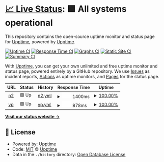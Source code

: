 # [📈 Live Status](https://demo.upptime.js.org): <!--live status--> **🟩 All systems operational**

This repository contains the open-source uptime monitor and status page for [Upptime](https://upptime.js.org), powered by [Upptime](https://github.com/upptime/upptime).

[![Uptime CI](https://github.com/upptime/upptime/workflows/Uptime%20CI/badge.svg)](https://github.com/upptime/upptime/actions?query=workflow%3A%22Uptime+CI%22)
[![Response Time CI](https://github.com/upptime/upptime/workflows/Response%20Time%20CI/badge.svg)](https://github.com/upptime/upptime/actions?query=workflow%3A%22Response+Time+CI%22)
[![Graphs CI](https://github.com/upptime/upptime/workflows/Graphs%20CI/badge.svg)](https://github.com/upptime/upptime/actions?query=workflow%3A%22Graphs+CI%22)
[![Static Site CI](https://github.com/upptime/upptime/workflows/Static%20Site%20CI/badge.svg)](https://github.com/upptime/upptime/actions?query=workflow%3A%22Static+Site+CI%22)
[![Summary CI](https://github.com/upptime/upptime/workflows/Summary%20CI/badge.svg)](https://github.com/upptime/upptime/actions?query=workflow%3A%22Summary+CI%22)

With [Upptime](https://upptime.js.org), you can get your own unlimited and free uptime monitor and status page, powered entirely by a GitHub repository. We use [Issues](https://github.com/upptime/upptime/issues) as incident reports, [Actions](https://github.com/upptime/upptime/actions) as uptime monitors, and [Pages](https://demo.upptime.js.org) for the status page.

<!--start: status pages-->
<!-- This summary is generated by Upptime (https://github.com/upptime/upptime) -->
<!-- Do not edit this manually, your changes will be overwritten -->
<!-- prettier-ignore -->
| URL | Status | History | Response Time | Uptime |
| --- | ------ | ------- | ------------- | ------ |
| <img alt="" src="https://icons.duckduckgo.com/ip3/nivelul2.ro.ico" height="13"> [n2](https://nivelul2.ro/) | 🟩 Up | [n2.yml](https://github.com/lixicus/upvpt/commits/HEAD/history/n2.yml) | <details><summary><img alt="Response time graph" src="./graphs/n2/response-time-week.png" height="20"> 1400ms</summary><br><a href="https://demo.upptime.js.org/history/n2"><img alt="Response time 1260" src="https://img.shields.io/endpoint?url=https%3A%2F%2Fraw.githubusercontent.com%2Flixicus%2Fupvpt%2FHEAD%2Fapi%2Fn2%2Fresponse-time.json"></a><br><a href="https://demo.upptime.js.org/history/n2"><img alt="24-hour response time 933" src="https://img.shields.io/endpoint?url=https%3A%2F%2Fraw.githubusercontent.com%2Flixicus%2Fupvpt%2FHEAD%2Fapi%2Fn2%2Fresponse-time-day.json"></a><br><a href="https://demo.upptime.js.org/history/n2"><img alt="7-day response time 1400" src="https://img.shields.io/endpoint?url=https%3A%2F%2Fraw.githubusercontent.com%2Flixicus%2Fupvpt%2FHEAD%2Fapi%2Fn2%2Fresponse-time-week.json"></a><br><a href="https://demo.upptime.js.org/history/n2"><img alt="30-day response time 1260" src="https://img.shields.io/endpoint?url=https%3A%2F%2Fraw.githubusercontent.com%2Flixicus%2Fupvpt%2FHEAD%2Fapi%2Fn2%2Fresponse-time-month.json"></a><br><a href="https://demo.upptime.js.org/history/n2"><img alt="1-year response time 1260" src="https://img.shields.io/endpoint?url=https%3A%2F%2Fraw.githubusercontent.com%2Flixicus%2Fupvpt%2FHEAD%2Fapi%2Fn2%2Fresponse-time-year.json"></a></details> | <details><summary><a href="https://demo.upptime.js.org/history/n2">100.00%</a></summary><a href="https://demo.upptime.js.org/history/n2"><img alt="All-time uptime 100.00%" src="https://img.shields.io/endpoint?url=https%3A%2F%2Fraw.githubusercontent.com%2Flixicus%2Fupvpt%2FHEAD%2Fapi%2Fn2%2Fuptime.json"></a><br><a href="https://demo.upptime.js.org/history/n2"><img alt="24-hour uptime 100.00%" src="https://img.shields.io/endpoint?url=https%3A%2F%2Fraw.githubusercontent.com%2Flixicus%2Fupvpt%2FHEAD%2Fapi%2Fn2%2Fuptime-day.json"></a><br><a href="https://demo.upptime.js.org/history/n2"><img alt="7-day uptime 100.00%" src="https://img.shields.io/endpoint?url=https%3A%2F%2Fraw.githubusercontent.com%2Flixicus%2Fupvpt%2FHEAD%2Fapi%2Fn2%2Fuptime-week.json"></a><br><a href="https://demo.upptime.js.org/history/n2"><img alt="30-day uptime 100.00%" src="https://img.shields.io/endpoint?url=https%3A%2F%2Fraw.githubusercontent.com%2Flixicus%2Fupvpt%2FHEAD%2Fapi%2Fn2%2Fuptime-month.json"></a><br><a href="https://demo.upptime.js.org/history/n2"><img alt="1-year uptime 100.00%" src="https://img.shields.io/endpoint?url=https%3A%2F%2Fraw.githubusercontent.com%2Flixicus%2Fupvpt%2FHEAD%2Fapi%2Fn2%2Fuptime-year.json"></a></details>
| <img alt="" src="https://icons.duckduckgo.com/ip3/vpet.ro.ico" height="13"> [vp](https://vpet.ro/) | 🟩 Up | [vp.yml](https://github.com/lixicus/upvpt/commits/HEAD/history/vp.yml) | <details><summary><img alt="Response time graph" src="./graphs/vp/response-time-week.png" height="20"> 878ms</summary><br><a href="https://demo.upptime.js.org/history/vp"><img alt="Response time 1000" src="https://img.shields.io/endpoint?url=https%3A%2F%2Fraw.githubusercontent.com%2Flixicus%2Fupvpt%2FHEAD%2Fapi%2Fvp%2Fresponse-time.json"></a><br><a href="https://demo.upptime.js.org/history/vp"><img alt="24-hour response time 722" src="https://img.shields.io/endpoint?url=https%3A%2F%2Fraw.githubusercontent.com%2Flixicus%2Fupvpt%2FHEAD%2Fapi%2Fvp%2Fresponse-time-day.json"></a><br><a href="https://demo.upptime.js.org/history/vp"><img alt="7-day response time 878" src="https://img.shields.io/endpoint?url=https%3A%2F%2Fraw.githubusercontent.com%2Flixicus%2Fupvpt%2FHEAD%2Fapi%2Fvp%2Fresponse-time-week.json"></a><br><a href="https://demo.upptime.js.org/history/vp"><img alt="30-day response time 1000" src="https://img.shields.io/endpoint?url=https%3A%2F%2Fraw.githubusercontent.com%2Flixicus%2Fupvpt%2FHEAD%2Fapi%2Fvp%2Fresponse-time-month.json"></a><br><a href="https://demo.upptime.js.org/history/vp"><img alt="1-year response time 1000" src="https://img.shields.io/endpoint?url=https%3A%2F%2Fraw.githubusercontent.com%2Flixicus%2Fupvpt%2FHEAD%2Fapi%2Fvp%2Fresponse-time-year.json"></a></details> | <details><summary><a href="https://demo.upptime.js.org/history/vp">100.00%</a></summary><a href="https://demo.upptime.js.org/history/vp"><img alt="All-time uptime 100.00%" src="https://img.shields.io/endpoint?url=https%3A%2F%2Fraw.githubusercontent.com%2Flixicus%2Fupvpt%2FHEAD%2Fapi%2Fvp%2Fuptime.json"></a><br><a href="https://demo.upptime.js.org/history/vp"><img alt="24-hour uptime 100.00%" src="https://img.shields.io/endpoint?url=https%3A%2F%2Fraw.githubusercontent.com%2Flixicus%2Fupvpt%2FHEAD%2Fapi%2Fvp%2Fuptime-day.json"></a><br><a href="https://demo.upptime.js.org/history/vp"><img alt="7-day uptime 100.00%" src="https://img.shields.io/endpoint?url=https%3A%2F%2Fraw.githubusercontent.com%2Flixicus%2Fupvpt%2FHEAD%2Fapi%2Fvp%2Fuptime-week.json"></a><br><a href="https://demo.upptime.js.org/history/vp"><img alt="30-day uptime 100.00%" src="https://img.shields.io/endpoint?url=https%3A%2F%2Fraw.githubusercontent.com%2Flixicus%2Fupvpt%2FHEAD%2Fapi%2Fvp%2Fuptime-month.json"></a><br><a href="https://demo.upptime.js.org/history/vp"><img alt="1-year uptime 100.00%" src="https://img.shields.io/endpoint?url=https%3A%2F%2Fraw.githubusercontent.com%2Flixicus%2Fupvpt%2FHEAD%2Fapi%2Fvp%2Fuptime-year.json"></a></details>

<!--end: status pages-->

[**Visit our status website →**](https://demo.upptime.js.org)

## 📄 License

- Powered by: [Upptime](https://github.com/upptime/upptime)
- Code: [MIT](./LICENSE) © [Upptime](https://upptime.js.org)
- Data in the `./history` directory: [Open Database License](https://opendatacommons.org/licenses/odbl/1-0/)

